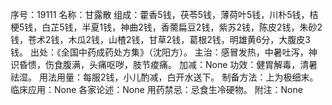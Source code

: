 序号：19111
名称：甘露散
组成：藿香5钱，茯苓5钱，薄荷叶5钱，川朴5钱，桔梗5钱，白芷5钱，半夏1钱，神曲2钱，香薷扁豆2钱，紫苏2钱，陈皮2钱，朱砂2钱，苍术2钱，木瓜2钱，山楂2钱，甘草2钱，葛根2钱，明雄黄6分，大腹皮3钱。
出处：《全国中药成药处方集》（沈阳方）。
主治：感冒发热，中暑吐泻，神识昏愦，伤食腹满，头痛呕哕，肢节痠痛。
加减：None
功效：健胃解毒，清暑祛湿。
用法用量：每服2钱，小儿酌减，白开水送下。
制备方法：上为极细末。
临床应用：None
各家论述：None
用药禁忌：忌食生冷硬物。
附注：None
